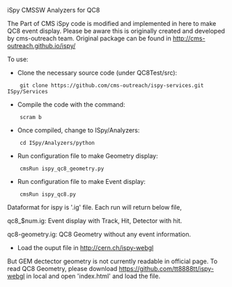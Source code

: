 iSpy CMSSW Analyzers for QC8

The Part of CMS iSpy code is modified and implemented in here to make QC8 event display. Please be aware this is originally created and developed by cms-outreach team. Original package can be found in http://cms-outreach.github.io/ispy/

To use:

* Clone the necessary source code (under QC8Test/src):

```
    git clone https://github.com/cms-outreach/ispy-services.git ISpy/Services
```

* Compile the code with the command:

```
    scram b
```

* Once compiled, change to ISpy/Analyzers:

```
    cd ISpy/Analyzers/python
```

* Run configuration file to make Geometry display:

```
    cmsRun ispy_qc8_geometry.py
```

* Run configuration file to make Event display:

```
    cmsRun ispy_qc8.py
```

Dataformat for ispy is '.ig' file. Each run will return below file,  

qc8_$num.ig: Event display with Track, Hit, Detector with hit.  

qc8-geometry.ig: QC8 Geometry without any event information.


* Load the ouput file in http://cern.ch/ispy-webgl  

But GEM dectector geometry is not currently readable in official page. To read QC8 Geometry, please download https://github.com/tt8888tt/ispy-webgl in local and open 'index.html' and load the file.

